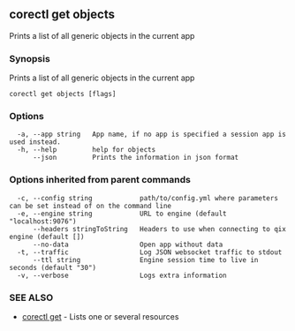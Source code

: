 ## corectl get objects

Prints a list of all generic objects in the current app

### Synopsis

Prints a list of all generic objects in the current app

```
corectl get objects [flags]
```

### Options

```
  -a, --app string   App name, if no app is specified a session app is used instead.
  -h, --help         help for objects
      --json         Prints the information in json format
```

### Options inherited from parent commands

```
  -c, --config string            path/to/config.yml where parameters can be set instead of on the command line
  -e, --engine string            URL to engine (default "localhost:9076")
      --headers stringToString   Headers to use when connecting to qix engine (default [])
      --no-data                  Open app without data
  -t, --traffic                  Log JSON websocket traffic to stdout
      --ttl string               Engine session time to live in seconds (default "30")
  -v, --verbose                  Logs extra information
```

### SEE ALSO

* [corectl get](corectl_get.md)	 - Lists one or several resources

